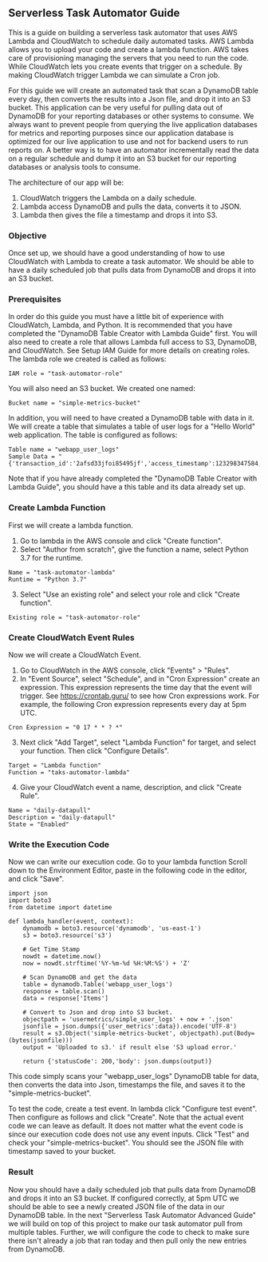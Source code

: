 ## Serverless Task Automator Guide
This is a guide on building a serverless task automator that uses AWS Lambda and CloudWatch to schedule daily automated tasks. AWS Lambda allows you to upload your code and create a lambda function. AWS takes care of provisioning managing the servers that you need to run the code. While CloudWatch lets you create events that trigger on a schedule. By making CloudWatch trigger Lambda we can simulate a Cron job.

For this guide we will create an automated task that scan a DynamoDB table every day, then converts the results into a Json file, and drop it into an S3 bucket. This application can be very useful for pulling data out of DynamoDB for your reporting databases or other systems to consume. We always want to prevent people from querying the live application databases for metrics and reporting purposes since our application database is optimized for our live application to use and not for backend users to run reports on. A better way is to have an automator incrementally read the data on a regular schedule and dump it into an S3 bucket for our reporting databases or analysis tools to consume.

The architecture of our app will be:
1. CloudWatch triggers the Lambda on a daily schedule.
2. Lambda access DynamoDB and pulls the data, converts it to JSON.
3. Lambda then gives the file a timestamp and drops it into S3.

### Objective
Once set up, we should have a good understanding of how to use CloudWatch with Lambda to create a task automator. We should be able to have a daily scheduled job that pulls data from DynamoDB and drops it into an S3 bucket.

### Prerequisites
In order do this guide you must have a little bit of experience with CloudWatch, Lambda, and Python. It is recommended that you have completed the "DynamoDB Table Creator with Lambda Guide" first. You will also need to create a role that allows Lambda full access to S3, DynamoDB, and CloudWatch. See Setup IAM Guide for more details on creating roles. The lambda role we created is called as follows:
```
IAM role = "task-automator-role"
```
You will also need an S3 bucket. We created one named:
```
Bucket name = "simple-metrics-bucket"
```
In addition, you will need to have created a DynamoDB table with data in it. We will create a table that simulates a table of user logs for a "Hello World" web application. The table is configured as follows:
```
Table name = "webapp_user_logs"
Sample Data = "{'transaction_id':'2afsd33jfoi85495jf','access_timestamp':123298347584,'user_id':'djfi43j09fpk3jf39k'}"
```
Note that if you have already completed the "DynamoDB Table Creator with Lambda Guide", you should have a this table and its data already set up.

### Create Lambda Function
First we will create a lambda function.
1. Go to lambda in the AWS console and click "Create function".
2. Select "Author from scratch", give the function a name, select Python 3.7 for the runtime.
```
Name = "task-automator-lambda"
Runtime = "Python 3.7"
```
3. Select "Use an existing role" and select your role and click "Create function".
```
Existing role = "task-automator-role"
```

### Create CloudWatch Event Rules
Now we will create a CloudWatch Event.
1. Go to CloudWatch in the AWS console, click "Events" > "Rules".
2. In "Event Source", select "Schedule", and in "Cron Expression" create an expression. This expression represents the time day that the event will trigger. See https://crontab.guru/ to see how Cron expressions work. For example, the following Cron expression represents every day at 5pm UTC.
```
Cron Expression = "0 17 * * ? *"
```
3. Next click "Add Target", select "Lambda Function" for target, and select your function. Then click "Configure Details".
```
Target = "Lambda function"
Function = "taks-automator-lambda"
```
4. Give your CloudWatch event a name, description, and click "Create Rule".
```
Name = "daily-datapull"
Description = "daily-datapull"
State = "Enabled"
```

### Write the Execution Code
Now we can write our execution code. Go to your lambda function Scroll down to the Environment Editor, paste in the following code in the editor, and click "Save".
```
import json
import boto3
from datetime import datetime

def lambda_handler(event, context):
    dynamodb = boto3.resource('dynamodb', 'us-east-1')
    s3 = boto3.resource('s3')

    # Get Time Stamp
    nowdt = datetime.now()
    now = nowdt.strftime('%Y-%m-%d %H:%M:%S') + 'Z'

    # Scan DynamoDB and get the data
    table = dynamodb.Table('webapp_user_logs')
    response = table.scan()
    data = response['Items']

    # Convert to Json and drop into S3 bucket.
    objectpath = 'usermetrics/simple_user_logs' + now + '.json'
    jsonfile = json.dumps({'user_metrics':data}).encode('UTF-8')
    result = s3.Object('simple-metrics-bucket', objectpath).put(Body=(bytes(jsonfile)))
    output = 'Uploaded to s3.' if result else 'S3 upload error.'

    return {'statusCode': 200,'body': json.dumps(output)}
```
This code simply scans your "webapp_user_logs" DynamoDB table for data, then converts the data into Json, timestamps the file, and saves it to the "simple-metrics-bucket".

To test the code, create a test event. In lambda click "Configure test event". Then configure as follows and click "Create". Note that the actual event code we can leave as default. It does not matter what the event code is since our execution code does not use any event inputs. Click "Test" and check your "simple-metrics-bucket". You should see the JSON file with timestamp saved to your bucket.

### Result
Now you should have a daily scheduled job that pulls data from DynamoDB and drops it into an S3 bucket. If configured correctly, at 5pm UTC we should be able to see a newly created JSON file of the data in our DynamoDB table. In the next "Serverless Task Automator Advanced Guide" we will build on top of this project to make our task automator pull from multiple tables. Further, we will configure the code to check to make sure there isn't already a job that ran today and then pull only the new entries from DynamoDB.
